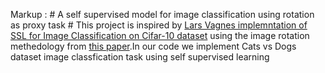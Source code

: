 Markup :  # A self supervised model for image classification using rotation as proxy task  #
This project is inspired by [Lars Vagnes implemntation of SSL for Image Classification on Cifar-10 dataset](https://medium.com/analytics-vidhya/self-supervised-learning-for-image-classification-263e320fff07) using the image rotation methedology from [this paper](https://arxiv.org/pdf/1803.07728.pdf).In our code we implement Cats vs Dogs dataset image classfication task using self supervised learning

